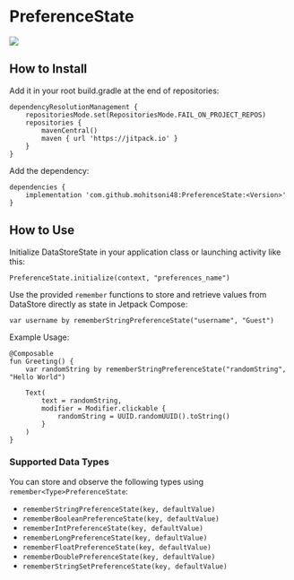 # PreferenceState
[![](https://jitpack.io/v/mohitsoni48/DataStoreState.svg)](https://jitpack.io/#mohitsoni48/PreferenceState)

## How to Install

Add it in your root build.gradle at the end of repositories:

```
dependencyResolutionManagement {
    repositoriesMode.set(RepositoriesMode.FAIL_ON_PROJECT_REPOS)
    repositories {
        mavenCentral()
        maven { url 'https://jitpack.io' }
    }
}
```

Add the dependency:

```
dependencies {
    implementation 'com.github.mohitsoni48:PreferenceState:<Version>'
}
```

## How to Use

Initialize DataStoreState in your application class or launching activity like this:

```
PreferenceState.initialize(context, "preferences_name")
```

Use the provided `remember` functions to store and retrieve values from DataStore directly as state in Jetpack Compose:

```
var username by rememberStringPreferenceState("username", "Guest")
```

Example Usage:

```
@Composable
fun Greeting() {
    var randomString by rememberStringPreferenceState("randomString", "Hello World")

    Text(
        text = randomString,
        modifier = Modifier.clickable {
            randomString = UUID.randomUUID().toString()
        }
    )
}
```

### Supported Data Types

You can store and observe the following types using `remember<Type>PreferenceState`:
- `rememberStringPreferenceState(key, defaultValue)`
- `rememberBooleanPreferenceState(key, defaultValue)`
- `rememberIntPreferenceState(key, defaultValue)`
- `rememberLongPreferenceState(key, defaultValue)`
- `rememberFloatPreferenceState(key, defaultValue)`
- `rememberDoublePreferenceState(key, defaultValue)`
- `rememberStringSetPreferenceState(key, defaultValue)`